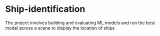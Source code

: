 # Ship-identification
The project involves building and evaluating ML models and run the best model across a scene to display the location of ships
